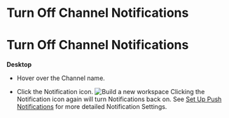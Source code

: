# Turn Off Channel Notifications

Turn Off Channel Notifications
==============================



**Desktop** 

* Hover over the Channel name.


* Click the Notification icon. ![Build a new workspace](https://files.swit.io/help_image/FB_MC7_Mute.png) 
  Clicking the Notification icon again will turn Notifications back on. See [Set Up Push Notifications](https://help.swit.io/feature/1902180850089vVQZM2/1902281145423giEERi) for more detailed Notification Settings.

 